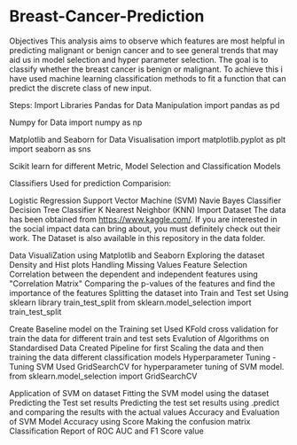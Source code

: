 # Breast-Cancer-Prediction
Objectives
This analysis aims to observe which features are most helpful in predicting malignant or benign cancer and to see general trends that may aid us in model selection and hyper parameter selection. The goal is to classify whether the breast cancer is benign or malignant. To achieve this i have used machine learning classification methods to fit a function that can predict the discrete class of new input.

Steps:
Import Libraries
Pandas for Data Manipulation import pandas as pd

Numpy for Data import numpy as np

Matplotlib and Seaborn for Data Visualisation import matplotlib.pyplot as plt import seaborn as sns

Scikit learn for different Metric, Model Selection and Classification Models

Classifiers Used for prediction Comparision:

Logistic Regression
Support Vector Machine (SVM)
Navie Bayes Classifier
Decision Tree Classifier
K Nearest Neighbor (KNN)
Import Dataset
The data has been obtained from https://www.kaggle.com/. If you are interested in the social impact data can bring about, you must definitely check out their work. The Dataset is also available in this repository in the data folder.

Data VisualiZation using Matplotlib and Seaborn
Exploring the dataset
Density and Hist plots
Handling Missing Values
Feature Selection
Correlation between the dependent and independent features using "Correlation Matrix"
Comparing the p-values of the features and find the importance of the features
Splitting the dataset into Train and Test set
Using sklearn library train_test_split
from sklearn.model_selection import train_test_split

Create Baseline model on the Training set
Used KFold cross validation for train the data for different train and test sets
Evalution of Algorithms on Standardised Data
Created Pipeline for first Scaling the data and then training the data different classification models
Hyperparameter Tuning - Tuning SVM
Used GridSearchCV for hyperparameter tuning of SVM model.
from sklearn.model_selection import GridSearchCV

Application of SVM on dataset
Fitting the SVM model using the dataset
Predicting the Test set results
Predicting the test set results using .predict and comparing the results with the actual values
Accuracy and Evaluation of SVM Model
Accuracy using Score
Making the confusion matrix
Classification Report of ROC AUC and F1 Score value
